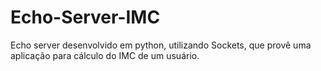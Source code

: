 # Echo-Server-IMC

Echo server desenvolvido em python, utilizando Sockets, que provê uma aplicação para cálculo do IMC de um usuário.
